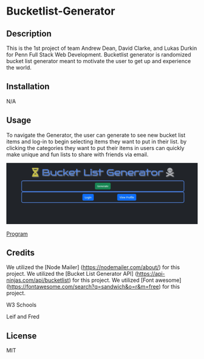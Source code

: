 # Bucketlist-Generator

## Description

This is the 1st project of team Andrew Dean, David Clarke, and Lukas Durkin for Penn Full Stack Web Development. Bucketlist generator is randomized bucket list generator meant to motivate the user to get up and experience the world.

## Installation

N/A

## Usage

To navigate the Generator, the user can generate to see new bucket list items and log-in to begin selecting items they want to put in their list. by clicking the categories they want to put their items in users can quickly make unique and fun lists to share with friends via email.

![screenshot of generator](./assets/Screenshot%202023-05-05%20130519.jpg)

[Program](https://agile-bayou-65356.herokuapp.com/)
## Credits
We utilized the  [Node Mailer] (https://nodemailer.com/about/) for this project.
We utilized the  [Bucket List Generator API] (https://api-ninjas.com/api/bucketlist) for this project.
We utilized [Font awesome] (https://fontawesome.com/search?q=sandwich&o=r&m=free) for this project.


W3 Schools
 
 
 Leif and Fred

## License

MIT
